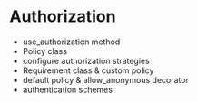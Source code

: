 # Authorization

- use_authorization method
- Policy class
- configure authorization strategies
- Requirement class & custom policy
- default policy & allow_anonymous decorator
- authentication schemes
